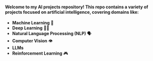 
#### Welcome to my **AI** projects repository! This repo contains a variety of projects focused on artificial intelligence, covering domains like:

- **Machine Learning** 🧠
- **Deep Learning** 🕵️‍♂️
- **Natural Language Processing (NLP)** 🗣️
- **Computer Vision** 👁️
- **LLMs** 
- **Reinforcement Learning** 🎮
